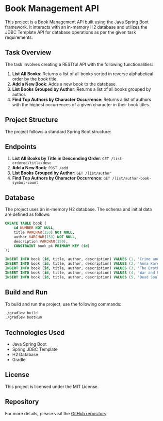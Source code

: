 # Book Management API

This project is a Book Management API built using the Java Spring Boot framework. It interacts with an in-memory H2 database and utilizes the JDBC Template API for database operations as per the given task requirements.

## Task Overview

The task involves creating a RESTful API with the following functionalities:

1. **List All Books**: Returns a list of all books sorted in reverse alphabetical order by the book title.
2. **Add a New Book**: Adds a new book to the database.
3. **List Books Grouped by Author**: Returns a list of all books grouped by author.
4. **Find Top Authors by Character Occurrence**: Returns a list of authors with the highest occurrences of a given character in their book titles.

## Project Structure

The project follows a standard Spring Boot structure:

## Endpoints

1. **List All Books by Title in Descending Order**: `GET /list-ordered/title/desc`
2. **Add a New Book**: `POST /add`
3. **List Books Grouped by Author**: `GET /list/author`
4. **Find Top Authors by Character Occurrence**: `GET /list/author-book-symbol-count`

## Database

The project uses an in-memory H2 database. The schema and initial data are defined as follows:

```sql
CREATE TABLE book (
    id NUMBER NOT NULL,
    title VARCHAR(150) NOT NULL,
    author VARCHAR(150) NOT NULL,
    description VARCHAR(150),
    CONSTRAINT book_pk PRIMARY KEY (id)
);

INSERT INTO book (id, title, author, description) VALUES (1, 'Crime and Punishment', 'F. Dostoevsky', NULL);
INSERT INTO book (id, title, author, description) VALUES (2, 'Anna Karenina', 'L. Tolstoy', NULL);
INSERT INTO book (id, title, author, description) VALUES (3, 'The Brothers Karamazov', 'F. Dostoevsky', NULL);
INSERT INTO book (id, title, author, description) VALUES (4, 'War and Peace', 'L. Tolstoy', NULL);
INSERT INTO book (id, title, author, description) VALUES (5, 'Dead Souls', 'N. Gogol', NULL);
```

## Build and Run

To build and run the project, use the following commands:

```bash
./gradlew build
./gradlew bootRun
```

## Technologies Used

- Java Spring Boot
- Spring JDBC Template
- H2 Database
- Gradle

## License

This project is licensed under the MIT License.

## Repository

For more details, please visit the [GitHub repository](https://github.com/mirsaidoff/OneVizionDemo).
